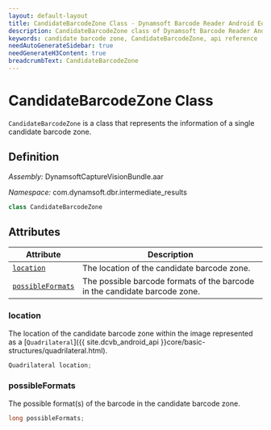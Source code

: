 ```yaml
---
layout: default-layout
title: CandidateBarcodeZone Class - Dynamsoft Barcode Reader Android Edition
description: CandidateBarcodeZone class of Dynamsoft Barcode Reader Android edition represents the information of a single candidate barcode zone.
keywords: candidate barcode zone, CandidateBarcodeZone, api reference
needAutoGenerateSidebar: true
needGenerateH3Content: true
breadcrumbText: CandidateBarcodeZone
---
```


# CandidateBarcodeZone Class

`CandidateBarcodeZone` is a class that represents the information of a single candidate barcode zone.

## Definition

*Assembly:* DynamsoftCaptureVisionBundle.aar

*Namespace:* com.dynamsoft.dbr.intermediate_results

```java
class CandidateBarcodeZone
```

## Attributes

| Attribute | Description |
| --------- | ------------|
| [`location`](#location) | The location of the candidate barcode zone. |
| [`possibleFormats`](#possibleformats) | The possible barcode formats of the barcode in the candidate barcode zone. |

### location

The location of the candidate barcode zone within the image represented as a [`Quadrilateral`]({{ site.dcvb_android_api }}core/basic-structures/quadrilateral.html).

```java
Quadrilateral location;
```

### possibleFormats

The possible format(s) of the barcode in the candidate barcode zone.

```java
long possibleFormats;
```
